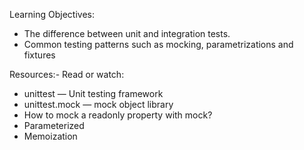 Learning Objectives:

- The difference between unit and integration tests.
- Common testing patterns such as mocking, parametrizations and fixtures


Resources:- Read or watch:

- unittest — Unit testing framework
- unittest.mock — mock object library
- How to mock a readonly property with mock?
- Parameterized
- Memoization
